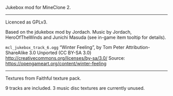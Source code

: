 Jukebox mod for MineClone 2.

---

Licenced as GPLv3.

Based on the jdukebox mod by Jordach.
Music by Jordach, HeroOfTheWinds and Junichi Masuda
(see in-game item tooltip for details).

`mcl_jukebox_track_6.ogg`
“Winter Feeling”, by Tom Peter
Attribution-ShareAlike 3.0 Unported (CC BY-SA 3.0) <http://creativecommons.org/licenses/by-sa/3.0/>
Source: <https://opengameart.org/content/winter-feeling>


---

Textures from Faithful texture pack.

9 tracks are included.
3 music disc textures are currently unused.
